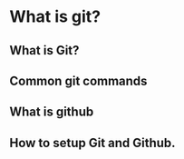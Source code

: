 # What is git?


## What is Git?

## Common git commands

## What is github

## How to setup Git and Github.
